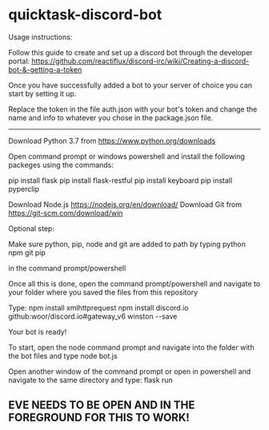 # quicktask-discord-bot

Usage instructions:

Follow this guide to create and set up a discord bot through the developer portal:
https://github.com/reactiflux/discord-irc/wiki/Creating-a-discord-bot-&-getting-a-token

Once you have successfully added a bot to your server of choice you can start by setting it up.

Replace the token in the file auth.json with your bot's token and change the name and info to whatever you chose in the package.json file.

----------------------



Download Python 3.7 from https://www.python.org/downloads

Open command prompt or windows powershell and install the following packeges using the commands:

pip install flask
pip install flask-restful
pip install keyboard
pip install pyperclip

Download Node.js https://nodejs.org/en/download/
Download Git from https://git-scm.com/download/win

Optional step:

Make sure python, pip, node and git are added to path by typing
python
npm
git
pip

in the command prompt/powershell

Once all this is done, open the command prompt/powershell and navigate to your folder where you saved the files from this repository

Type:
npm install xmlhttprequest
npm install discord.io github:woor/discord.io#gateway_v6 winston --save


Your bot is ready!

To start, open the node command prompt and navigate into the folder with the bot files and type
node bot.js

Open another window of the command prompt or open in powershell and navigate to the same directory and type:
flask run



EVE NEEDS TO BE OPEN AND IN THE FOREGROUND FOR THIS TO WORK!
---



